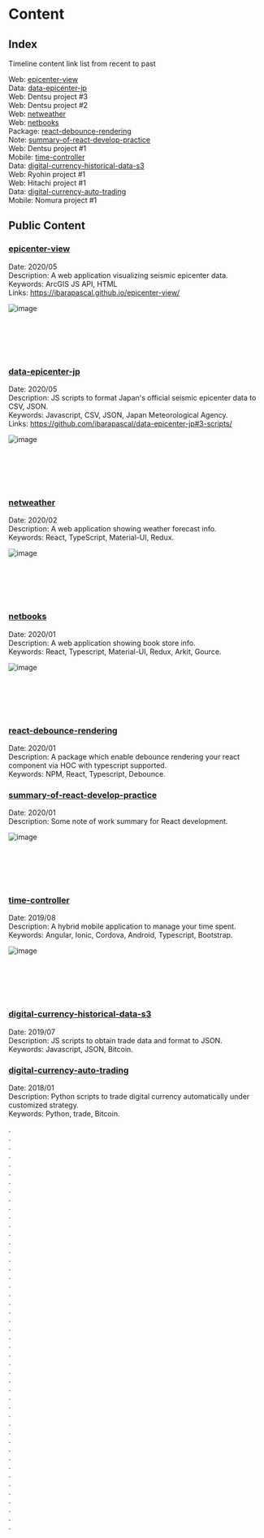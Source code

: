 # Content

## Index

Timeline content link list from recent to past

Web: [epicenter-view](#epicenter-view)  
Data: [data-epicenter-jp](#data-epicenter-jp)  
Web: Dentsu project #3  
Web: Dentsu project #2  
Web: [netweather](#netweather)  
Web: [netbooks](#netbooks)  
Package: [react-debounce-rendering](#react-debounce-rendering)  
Note: [summary-of-react-develop-practice](#summary-of-react-develop-practice)  
Web: Dentsu project #1  
Mobile: [time-controller](#time-controller)  
Data: [digital-currency-historical-data-s3](#digital-currency-historical-data-s3)  
Web: Ryohin project #1  
Web: Hitachi project #1  
Data: [digital-currency-auto-trading](#digital-currency-auto-trading)  
Mobile: Nomura project #1

## Public Content

### [epicenter-view](https://github.com/ibarapascal/epicenter-view)

Date: 2020/05  
Description: A web application visualizing seismic epicenter data.  
Keywords: ArcGIS JS API, HTML  
Links: <https://ibarapascal.github.io/epicenter-view/>

<div style="height: 100px">
  <img src="https://user-images.githubusercontent.com/30466424/83329466-a98b7480-a2c4-11ea-962e-15d286c763b2.gif" alt="image" />
</div>

### [data-epicenter-jp](https://github.com/ibarapascal/data-epicenter-jp)

Date: 2020/05  
Description: JS scripts to format Japan's official seismic epicenter data to CSV, JSON.  
Keywords: Javascript, CSV, JSON, Japan Meteorological Agency.  
Links: <https://github.com/ibarapascal/data-epicenter-jp#3-scripts/>

<div style="height: 100px">
  <img src="https://user-images.githubusercontent.com/30466424/83354480-eecaa780-a393-11ea-848e-9297e2c35369.png" alt="image" />
</div>

### [netweather](https://github.com/ibarapascal/netweather)

Date: 2020/02  
Description: A web application showing weather forecast info.  
Keywords: React, TypeScript, Material-UI, Redux.  

<div style="height: 100px">
  <img src="https://user-images.githubusercontent.com/30466424/83354499-1588de00-a394-11ea-8e8c-701f49e71df5.png" alt="image" />
</div>

### [netbooks](https://github.com/ibarapascal/netbooks)

Date: 2020/01  
Description: A web application showing book store info.  
Keywords: React, Typescript, Material-UI, Redux, Arkit, Gource.  

<div style="height: 100px">
  <img src="https://user-images.githubusercontent.com/30466424/83354537-4f59e480-a394-11ea-96ac-ea33209a7a6e.png" alt="image" />
</div>

### [react-debounce-rendering](https://github.com/ibarapascal/react-debounce-rendering)

Date: 2020/01  
Description: A package which enable debounce rendering your react component via HOC with typescript supported.  
Keywords: NPM, React, Typescript, Debounce.  

### [summary-of-react-develop-practice](https://github.com/ibarapascal/access-catalog/blob/master/blog/summary-of-react-develop-practice/README.md)

Date: 2020/01  
Description: Some note of work summary for React development.  

<div style="height: 100px">
  <img src="https://user-images.githubusercontent.com/30466424/83354663-33a30e00-a395-11ea-8ef1-8a6988bfda8f.png" alt="image" />
</div>

### [time-controller](https://github.com/ibarapascal/time-controller)

Date: 2019/08  
Description: A hybrid mobile application to manage your time spent.  
Keywords: Angular, Ionic, Cordova, Android, Typescript, Bootstrap.  

<div style="height: 100px">
  <img src="https://user-images.githubusercontent.com/30466424/83354627-e7f06480-a394-11ea-8295-a2097d230876.png" alt="image" />
</div>

### [digital-currency-historical-data-s3](https://github.com/ibarapascal/digital-currency-historical-data-s3)

Date: 2019/07  
Description: JS scripts to obtain trade data and format to JSON.  
Keywords: Javascript, JSON, Bitcoin.  

### [digital-currency-auto-trading](https://github.com/ibarapascal/digital-currency-auto-trading)

Date: 2018/01  
Description: Python scripts to trade digital currency automatically under customized strategy.  
Keywords: Python, trade, Bitcoin.  

.  
.  
.  
.  
.  
.  
.  
.  
.  
.  
.  
.  
.  
.  
.  
.  
.  
.  
.  
.  
.  
.  
.  
.  
.  
.  
.  
.  
.  
.  
.  
.  
.  
.  
.  
.  
.  
.  
.  
.  
.  
.  
.  
.  
.  
.  
.  
